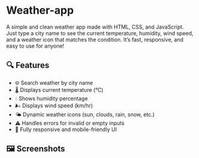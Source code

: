 # Weather-app
A simple and clean weather app made with HTML, CSS, and JavaScript. Just type a city name to see the current temperature, humidity, wind speed, and a weather icon that matches the condition. It’s fast, responsive, and easy to use for anyone!

## 🔍 Features

- 🌐 Search weather by city name
- 🌡️ Displays current temperature (°C)
- 💧 Shows humidity percentage
- 🌬️ Displays wind speed (km/hr)
- 🌤️ Dynamic weather icons (sun, clouds, rain, snow, etc.)
- ⚠️ Handles errors for invalid or empty inputs
- 🎯 Fully responsive and mobile-friendly UI

## 🖼️ Screenshots

